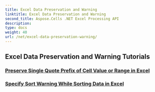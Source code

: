 ```yaml
---
title: Excel Data Preservation and Warning
linktitle: Excel Data Preservation and Warning
second_title: Aspose.Cells .NET Excel Processing API
description: 
type: docs
weight: 40
url: /net/excel-data-preservation-warning/
---
```


## Excel Data Preservation and Warning Tutorials
### [Preserve Single Quote Prefix of Cell Value or Range in Excel](./preserve-single-quote-prefix-of-cell-value-or-range-in-excel/)
### [Specify Sort Warning While Sorting Data in Excel](./specify-sort-warning-while-sorting-data-in-excel/)